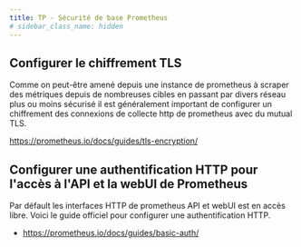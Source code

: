 ```yaml
---
title: TP - Sécurité de base Prometheus
# sidebar_class_name: hidden
---
```


## Configurer le chiffrement TLS

Comme on peut-être amené depuis une instance de prometheus à scraper des métriques depuis de nombreuses cibles en passant par divers réseau plus ou moins sécurisé il est généralement important de configurer un chiffrement des connexions de collecte http de prometheus avec du mutual TLS.

https://prometheus.io/docs/guides/tls-encryption/

## Configurer une authentification HTTP pour l'accès à l'API et la webUI de Prometheus

Par défault les interfaces HTTP de prometheus API et webUI est en accès libre. Voici le guide officiel pour configurer une authentification HTTP.

- https://prometheus.io/docs/guides/basic-auth/